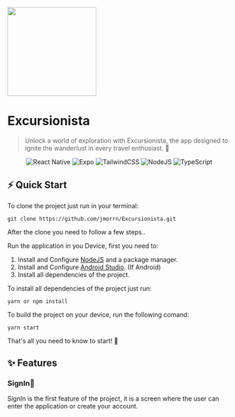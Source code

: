 
[<img src="https://raw.githubusercontent.com/jmorrn/Excursionista/main/assets/images/Logo.png" width="200"/>][Repo_URL]

  

# Excursionista

> Unlock a world of exploration with Excursionista, the app designed to ignite the wanderlust in every travel enthusiast. 🛬

<div  align="center">

  

![React Native](https://img.shields.io/badge/react_native-%2320232a.svg?style=for-the-badge&logo=react&logoColor=%2361DAFB) ![Expo](https://img.shields.io/badge/expo-1C1E24?style=for-the-badge&logo=expo&logoColor=#D04A37) ![TailwindCSS](https://img.shields.io/badge/tailwindcss-%2338B2AC.svg?style=for-the-badge&logo=tailwind-css&logoColor=white) ![NodeJS](https://img.shields.io/badge/node.js-6DA55F?style=for-the-badge&logo=node.js&logoColor=white) ![TypeScript](https://img.shields.io/badge/typescript-%23007ACC.svg?style=for-the-badge&logo=typescript&logoColor=white)

  

</div>

  
  

## ⚡ Quick Start

To clone the project just run in your terminal:

    git clone https://github.com/jmorrn/Excursionista.git

After the clone you need to follow a few steps..

Run the application in you Device, first you need to:

 1. Install and Configure [NodeJS](https://nodejs.org/en) and a package manager.
 2. Install and Configure [Android Studio](https://developer.android.com/studio). (If Android)
 3. Install all dependencies of the project.

To install all dependencies of the project just run:

    yarn or npm install

To build the project on your device, run the following comand:

    yarn start


That's all you need to know to start! 🤩

## ✨ Features

### SignIn🔏
SignIn is the first feature of the project, it is a screen where the user can enter the application or create your account.



<!-- Repository references -->

[Excursionista_Logo]: https://raw.githubusercontent.com/jmorrn/Excursionista/main/assets/images/Logo.png

[Repo_URL]: https://github.com/jmorrn/Excursionista/
